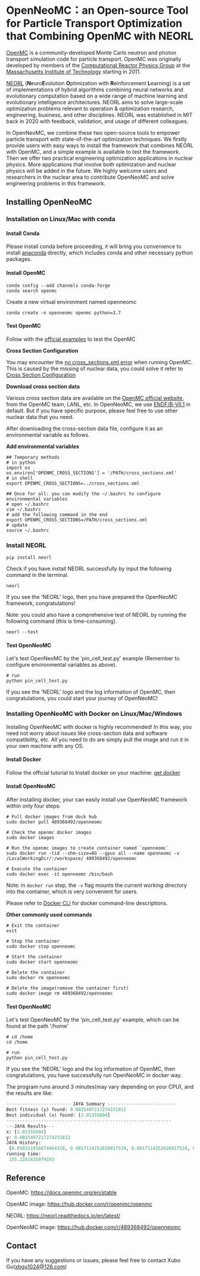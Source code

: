 # OpenNeoMC：an Open-source Tool for Particle Transport Optimization that Combining OpenMC with NEORL

[OpenMC](https://docs.openmc.org/en/stable/index.html) is a community-developed Monte Carlo neutron and photon transport simulation code for particle transport. OpenMC was originally developed by members of the [Computational Reactor Physics Group](http://crpg.mit.edu/) at the [Massachusetts Institute of Technology](https://web.mit.edu/) starting in 2011.

[NEORL](https://neorl.readthedocs.io/en/latest/index.html) (**N**euro**E**volution **O**ptimization with **R**einforcement **L**earning) is a set of implementations of hybrid algorithms combining neural networks and evolutionary computation based on a wide range of machine learning and evolutionary intelligence architectures. NEORL aims to solve large-scale optimization problems relevant to operation & optimization research, engineering, business, and other disciplines. NEORL was established in MIT back in 2020 with feedback, validation, and usage of different colleagues. 

In OpenNeoMC, we combine these two open-source tools to empower particle transport with state-of-the-art optimization techniques. We firstly provide users with easy ways to install the framework that combines NEORL with OpenMC, and a simple example is available to test the framework. Then we offer two practical engineering optimization applications in nuclear physics. More applications that involve both optimization and nuclear physics will be added in the future. We highly welcome users and researchers in the nuclear area to contribute OpenNeoMC and solve engineering problems in this framework.

## Installing OpenNeoMC

### Installation on Linux/Mac with conda

#### Install Conda

Please install conda before proceeding,  it will bring you convenience to install [anaconda](https://www.anaconda.com/products/individual#Downloads) directly, which includes conda and other necessary python  packages.

#### Install OpenMC

```shell
conda config --add channels conda-forge
conda search openmc
```

Create a new virtual environment named openneomc

```shell
conda create -n openneomc openmc python=3.7
```

#### Test OpenMC

Follow with the [official examples]( https://docs.openmc.org/en/stable/examples/index.html) to test the OpenMC

**Cross Section Configuration**

You may encounter the [no cross_sections.xml error]( https://github.com/openmc-dev/openmc/issues/1855) when running OpenMC. This is caused by the missing of nuclear data, you could solve it refer to [Cross Section Configuration](https://docs.openmc.org/en/stable/usersguide/cross_sections.html)

**Download cross section data**

Various cross section data are available on the  [OpenMC official website](https://openmc.org/data-libraries/), from the OpenMC team, LANL, etc. In OpenNeoMC, we use [ENDF/B-VII.1](https://openmc.org/official-data-libraries/) in default. But if you have specific purpose, please feel free to use other nuclear data that you need. 

After downloading the cross-section data file, configure it as an environmental variable as follows. 

**Add environmental variables**

```shell
## Temporary methods
# in python
import os
os.environ['OPENMC_CROSS_SECTIONS'] = '/PATH/cross_sections.xml'
# in shell
export OPENMC_CROSS_SECTIONS=../cross_sections.xml

## Once for all: you can modify the ~/.bashrc to configure environmental variables
# open ~/.bashrc
vim ~/.bashrc
# add the following command in the end 
export OPENMC_CROSS_SECTIONS=/PATH/cross_sections.xml
# update 
source ~/.bashrc
```

### Install NEORL

```shell
pip install neorl
```

Check if you have install NEORL successfully by input the following command in the terminal.

```SHELL
neorl
```

If you see the 'NEORL' logo, then you have prepared the OpenNeoMC framework, congratulations! 

Note: you could also have a comprehensive test of NEORL by running the following command (this is time-consuming).

```shell
neorl --test
```



#### Test OpenNeoMC

Let's test OpenNeoMC by the  'pin_cell_test.py' example (Remember to configure environmental variables as above). 

```shell
# run 
python pin_cell_test.py
```

If you see the 'NEORL' logo and the log information of OpenMC, then congratulations, you could start your journey of OpenNeoMC! 

### Installing OpenNeoMC with Docker on Linux/Mac/Windows 

Installing OpenNeoMC with docker is highly recommended! In this way, you need not worry about issues like cross-section data and software compatibility, etc. All you need to do are simply pull the image and run it in your own machine with any OS.  

#### Install Docker

Follow the official tutorial to Install docker on your machine:   [get docker](https://docs.docker.com/get-docker/)

#### Install OpenNeoMC

After installing docker, your can easily install use OpenNeoMC framework within only four steps: 

```shell
# Pull docker images from dock hub  
sudo docker pull 489368492/openneomc

# Check the openmc docker images
sudo docker images

# Run the openmc images to create container named `openneomc`
sudo docker run -tid --shm-size=8G --gpus all --name openneomc -v /LocalWorkingDir/:/workspace/ 489368492/openneomc

# Execute the container
sudo docker exec -it openneomc /bin/bash
```

Note: in `docker run` step, the `-v` flag mounts the current working directory into the container, which is very convenient for users. 

Please refer to  [Docker CLI](https://docs.docker.com/engine/reference/commandline/run/) for docker command-line descriptions.

**Other commonly used commands** 

```shell
# Exit the container
exit

# Stop the container
sudo docker stop openneomc

# Start the container
sudo docker start openneomc

# Delete the container
sudo docker rm openneomc

# Delete the image(remove the container first)
sudo docker image rm 489368492/openneomc
```

#### Test OpenNeoMC 

Let's test OpenNeoMC by the  'pin_cell_test.py' example, which can be found at the path '/home'

```shell
# cd /home
cd /home

# run 
python pin_cell_test.py
```

If you see the 'NEORL' logo and the log information of OpenMC, then congratulations, you have successfully run OpenNeoMC in docker way.

The program runs around 3 minutes(may vary depending on your CPU), and the results are like:

```python
------------------------ JAYA Summary --------------------------
Best fitness (y) found: 0.0015497217274231812
Best individual (x) found: [2.01355604]
--------------------------------------------------------------
---JAYA Results---
x: [2.01355604]
y: 0.0015497217274231812
JAYA History:
 [0.018311916874464318, 0.0017114252626817539, 0.0017114252626817539, 0.0017114252626817539, 0.0015497217274231812]
running time:
 155.2281835079193
```

## Reference

OpenMC: https://docs.openmc.org/en/stable

OpenMC image: https://hub.docker.com/r/openmc/openmc

NEORL: https://neorl.readthedocs.io/en/latest/

OpenNeoMC image: https://hub.docker.com/r/489368492/openneomc 

## Contact 

If you have any suggestions or issues, please feel free to contact Xubo Gu(xbgu1024@126.com)

